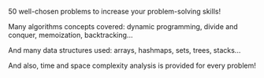 50 well-chosen problems to increase your problem-solving skills!

Many algorithms concepts covered: dynamic programming, divide and conquer, memoization, backtracking...

And many data structures used: arrays, hashmaps, sets, trees, stacks...

And also, time and space complexity analysis is provided for every problem!
